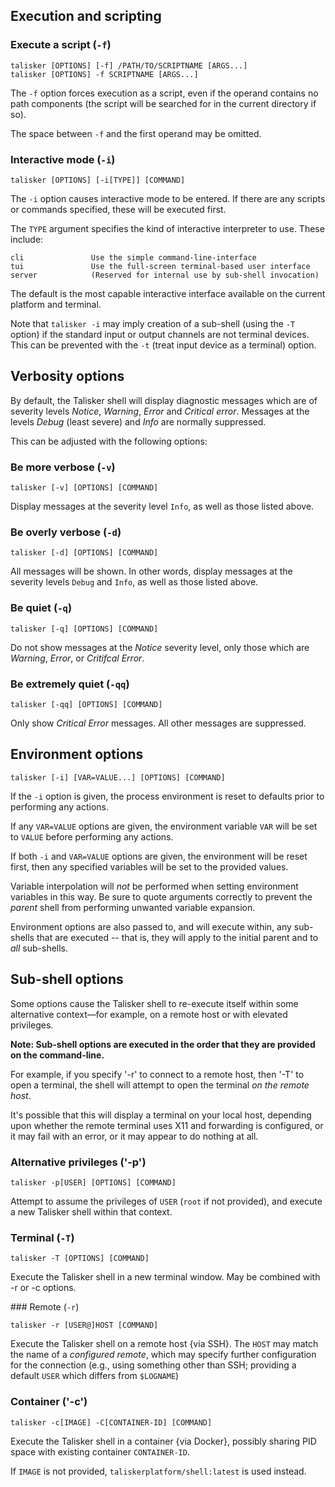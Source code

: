 ## Execution and scripting

### Execute a script (`-f`)

    talisker [OPTIONS] [-f] /PATH/TO/SCRIPTNAME [ARGS...]
    talisker [OPTIONS] -f SCRIPTNAME [ARGS...]

The `-f` option forces execution as a script, even if the operand contains no path components (the script will be searched for in the current directory if so).

The space between `-f` and the first operand may be omitted.

### Interactive mode (`-i`)

    talisker [OPTIONS] [-i[TYPE]] [COMMAND]

The `-i` option causes interactive mode to be entered. If there are any scripts or commands specified, these will be executed first.

The `TYPE` argument specifies the kind of interactive interpreter to use. These include:

    cli               Use the simple command-line-interface
    tui               Use the full-screen terminal-based user interface
    server            (Reserved for internal use by sub-shell invocation)

The default is the most capable interactive interface available on the current platform and terminal.

Note that `talisker -i` may imply creation of a sub-shell (using the `-T` option) if the standard input or output channels are not terminal devices. This can be prevented with the `-t` (treat input device as a terminal) option.

## Verbosity options

By default, the Talisker shell will display diagnostic messages which are of severity levels _Notice_, _Warning_,  _Error_ and _Critical error_. Messages at the levels _Debug_ (least severe) and _Info_ are normally suppressed.

This can be adjusted with the following options:

### Be more verbose (`-v`)

    talisker [-v] [OPTIONS] [COMMAND]

Display messages at the severity level `Info`, as well as those listed above.

### Be overly verbose (`-d`)

    talisker [-d] [OPTIONS] [COMMAND]

All messages will be shown. In other words, display messages at the severity levels `Debug` and `Info`, as well as those listed above.

### Be quiet (`-q`)

    talisker [-q] [OPTIONS] [COMMAND]

Do not show messages at the _Notice_ severity level, only those which are _Warning_,  _Error_, or _Critifcal Error_.

### Be extremely quiet  (`-qq`)

    talisker [-qq] [OPTIONS] [COMMAND]

Only show _Critical Error_ messages. All other messages are suppressed.

## Environment options

    talisker [-i] [VAR=VALUE...] [OPTIONS] [COMMAND]

If the `-i` option is given, the process environment is reset to defaults prior to performing any actions.

If any `VAR=VALUE` options are given, the environment variable `VAR` will be set to `VALUE` before performing any actions.

If both `-i` and `VAR=VALUE` options are given, the environment will be reset first, then any specified variables will be set to the provided values.

Variable interpolation will _not_ be performed when setting environment variables in this way. Be sure to quote arguments correctly to prevent the _parent_ shell from performing unwanted variable expansion.

Environment options are also passed to, and will execute within, any sub-shells that are executed -- that is, they will apply to the initial parent and to _all_ sub-shells.

## Sub-shell options

Some options cause the Talisker shell to re-execute itself within some alternative context—for example, on a remote host or with elevated privileges.

**Note: Sub-shell options are executed in the order that they are provided on the command-line.**

For example, if you specify '-r' to connect to a remote host, then '-T' to open a terminal, the shell will attempt to open the terminal _on the remote host_. 

It's possible that this will display a terminal on your local host, depending upon whether the remote terminal uses X11 and forwarding is configured, or it may fail with an error, or it may appear to do nothing at all.

### Alternative privileges ('-p')

    talisker -p[USER] [OPTIONS] [COMMAND]

Attempt to assume the privileges of `USER` (`root` if not provided), and execute a new Talisker shell within that context.

### Terminal (`-T`)

    talisker -T [OPTIONS] [COMMAND]

Execute the Talisker shell in a new terminal window. May be combined with -r or -c options.

### Remote (`-r`)

    talisker -r [USER@]HOST [COMMAND]

Execute the Talisker shell on a remote host {via SSH}. The `HOST` may match the name of a _configured remote_, which may specify further configuration for the connection (e.g., using something other than SSH; providing a default `USER` which differs from `$LOGNAME`)

### Container ('-c')

    talisker -c[IMAGE] -C[CONTAINER-ID] [COMMAND]

Execute the Talisker shell in a container {via Docker}, possibly sharing PID space with existing container `CONTAINER-ID`.

If `IMAGE` is not provided, `taliskerplatform/shell:latest` is used instead.

